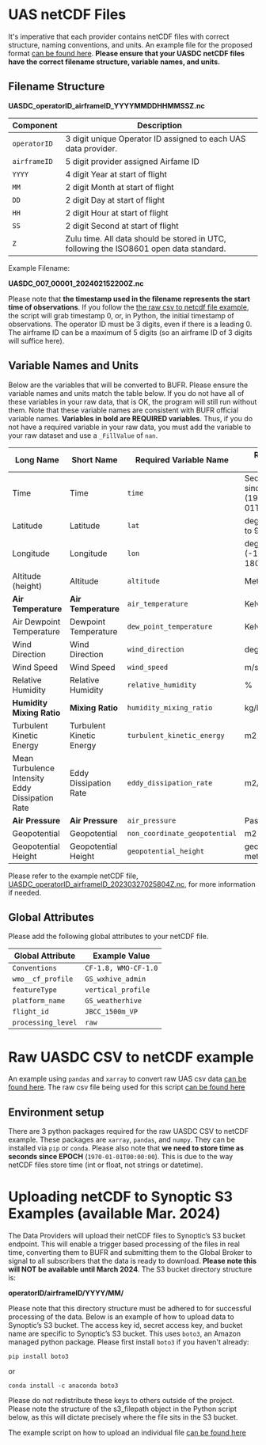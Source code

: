 
# UAS netCDF Files
It's imperative that each provider contains netCDF files with correct structure, naming conventions, and units. An example file for the proposed format [can be found here](../nc2bufr/UASDC_operatorID_airframeID_20230327025804Z.nc). **Please ensure that your UASDC netCDF files have the correct filename structure, variable names, and units.**

## Filename Structure

**UASDC_operatorID_airframeID_YYYYMMDDHHMMSSZ.nc**

| Component        | Description                                                                                     |
|------------------|-------------------------------------------------------------------------------------------------|
| `operatorID`     | 3 digit unique Operator ID assigned to each UAS data provider.                                                   |
| `airframeID`     | 5 digit provider assigned Airfame ID                                       |
| `YYYY`           | 4 digit Year at start of flight                                                                                |
| `MM`             | 2 digit Month at start of flight                                                                                  |
| `DD`             | 2 digit Day at start of flight                                                                                    |
| `HH`             | 2 digit Hour at start of flight                                                                                   |
| `SS`             | 2 digit Second at start of flight                                                                                 |
| `Z`              | Zulu time. All data should be stored in UTC, following the ISO8601 open data standard.         |

Example Filename:

**UASDC_007_00001_202402152200Z.nc**

Please note that **the timestamp used in the filename represents the start time of observations**. If you follow the [the raw csv to netcdf file example](raw_csv_to_netCDF.py), the script will grab timestamp 0, or, in Python, the initial timestamp of observations. The operator ID must be 3 digits, even if there is a leading 0. The airframe ID can be a maximum of 5 digits (so an airframe ID of 3 digits will suffice here).

## Variable Names and Units

Below are the variables that will be converted to BUFR. Please ensure the variable names and units match the table below. If you do not have all of these variables in your raw data, that is OK, the program will still run without them. Note that these variable names are consistent with BUFR official variable names. **Variables in bold are REQUIRED variables**. Thus, if you do not have a required variable in your raw data, you must add the variable to your raw dataset and use a `_FillValue` of `nan`. 

| Long Name                                          | Short Name                                          | Required Variable Name                               | Required Units        |
|----------------------------------------------------|----------------------------------------------------|------------------------------------------------------|-----------------------|
| Time                                               | Time                                               | `time`                                               | Seconds since EPOCH (1970-01-01T00:00:00) | 
| Latitude                                           | Latitude                                           | `lat`                                           | degrees (-90 to 90)   |
| Longitude                                          | Longitude                                          | `lon`                                          | degrees (-180 to 180) |
| Altitude (height)                                  | Altitude                              | `altitude`                                             | Meters                |
| **Air Temperature**                                    | **Air Temperature**                                    | `air_temperature`                                     | Kelvin                |
| Air Dewpoint Temperature                               | Dewpoint Temperature                               | `dew_point_temperature`                                | Kelvin                |
| Wind Direction                                     | Wind Direction                                     | `wind_direction`                                      | degrees               |
| Wind Speed                                         | Wind Speed                                         | `wind_speed`                                          | m/s                   |
| Relative Humidity                                  | Relative Humidity                                  | `relative_humidity`                                   | %                     |
| **Humidity Mixing Ratio**                              | **Mixing Ratio**                                       | `humidity_mixing_ratio`                                        | kg/kg                 |
| Turbulent Kinetic Energy                           | Turbulent Kinetic Energy                           | `turbulent_kinetic_energy`                             | m2 s-2                |
| Mean Turbulence Intensity Eddy Dissipation Rate    | Eddy Dissipation Rate                              | `eddy_dissipation_rate`                               | m2/3 s-1              |
| **Air Pressure**                                       | **Air Pressure**                                       | `air_pressure`                                           | Pascals               |
| Geopotential                                       | Geopotential                                       | `non_coordinate_geopotential`                          | m2 s-2                |
| Geopotential Height                                | Geopotential Height                                | `geopotential_height`                                 | geopotential meters   |


Please refer to the example netCDF file, [UASDC_operatorID_airframeID_20230327025804Z.nc](../nc2bufr/UASDC_operatorID_airframeID_20230327025804Z.nc), for more information if needed. 

## Global Attributes

Please add the following global attributes to your netCDF file. 

| Global Attribute   | Example Value          |
|-------------------|------------------------|
| `Conventions`     | `CF-1.8, WMO-CF-1.0`   |
| `wmo__cf_profile` | `GS_wxhive_admin`      |
| `featureType`     | `vertical_profile`     |
| `platform_name`   | `GS_weatherhive`       |
| `flight_id`       | `JBCC_1500m_VP`        |
| `processing_level`| `raw`                  |

# Raw UASDC CSV to netCDF example

An example using `pandas` and `xarray` to convert raw UAS csv data [can be found here](raw_csv_to_netCDF.py). The raw csv file being used for this script [can be found here](raw_uasdc.csv)

## Environment setup

There are 3 python packages required for the raw UASDC CSV to netCDF example. These packages are `xarray`, `pandas`, and `numpy`. They can be installed via `pip` or `conda`. Please also note that **we need to store time as seconds since EPOCH** (`1970-01-01T00:00:00`). This is due to the way netCDF files store time (int or float, not strings or datetime).   

# Uploading netCDF to Synoptic S3 Examples (available Mar. 2024)

The Data Providers will upload their netCDF files to Synoptic’s S3 bucket endpoint.  This will enable a trigger based processing of the files in real time, converting them to BUFR and submitting them to the Global Broker to signal to all subscribers that the data is ready to download. **Please note this will NOT be available until March 2024**. The S3 bucket directory structure is:

**operatorID/airframeID/YYYY/MM/**

Please note that this directory structure must be adhered to for successful processing of the data. Below is an example of how to upload data to Synoptic’s S3 bucket. The access key id, secret access key, and bucket name are specific to Synoptic’s S3 bucket. This uses `boto3`, an Amazon managed python package. Please first install `boto3` if you haven't already:

`pip install boto3`

or 

`conda install -c anaconda boto3`

Please do not redistribute these keys to others outside of the project. Please note the structure of the s3_filepath object in the Python script below, as this will dictate precisely where the file sits in the S3 bucket. 

The example script on how to upload an individual file [can be found here](upload_to_synoptic_s3.py)
